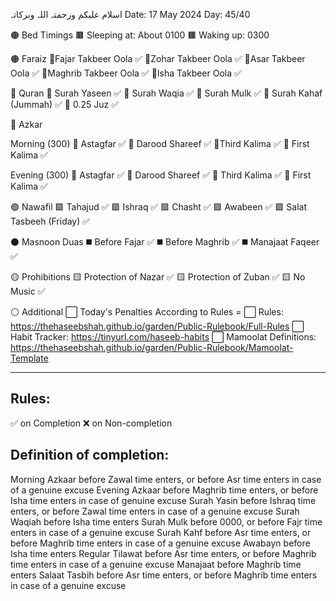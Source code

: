 اسلام علیکم ورحمتہ اللہ وبرکاتہ
Date: 17 May 2024
Day:  45/40

🟤 Bed Timings
🟫 Sleeping at: About 0100
🟫 Waking up: 0300

🟠 Faraiz
🔸Fajar Takbeer Oola ✅
🔸Zohar Takbeer Oola ✅
🔸Asar Takbeer Oola ✅
🔸Maghrib Takbeer Oola ✅
🔸Isha Takbeer Oola ✅

🔵 Quran
🔹 Surah Yaseen ✅
🔹 Surah Waqia ✅
🔹 Surah Mulk ✅
🔹 Surah Kahaf (Jummah) ✅
🔹 0.25 Juz  ✅

🔴 Azkar

Morning (300)
🔺 Astagfar ✅
🔺 Darood Shareef ✅
🔺Third Kalima ✅
🔺 First Kalima ✅

Evening (300)
🔺 Astagfar ✅
🔺 Darood Shareef ✅
🔺 Third Kalima ✅
🔺 First Kalima ✅

🟢 Nawafil
🟩 Tahajud ✅
🟩 Ishraq ✅
🟩 Chasht ✅
🟩 Awabeen ✅
🟩 Salat Tasbeeh (Friday) ✅

⚫  Masnoon Duas
◼️ Before Fajar ✅
◼️ Before Maghrib ✅
◼️ Manajaat Faqeer ✅

🟡 Prohibitions
🟨 Protection of Nazar ✅
🟨 Protection of Zuban  ✅
🟨 No Music ✅

⚪ Additional
⬜ Today's Penalties According to Rules = 
⬜ Rules: https://thehaseebshah.github.io/garden/Public-Rulebook/Full-Rules
⬜ Habit Tracker: https://tinyurl.com/haseeb-habits
⬜ Mamoolat Definitions: https://thehaseebshah.github.io/garden/Public-Rulebook/Mamoolat-Template

---
## Rules:
✅ on Completion
❌ on Non-completion

## Definition of completion:
Morning Azkaar before Zawal time enters, or before Asr time enters in case of a genuine excuse
Evening Azkaar before Maghrib time enters, or before Isha time enters in case of genuine excuse
Surah Yasin before Ishraq time enters, or before Zawal time enters in case of a genuine excuse
Surah Waqiah before Isha time enters
Surah Mulk before 0000, or before Fajr time enters in case of a genuine excuse
Surah Kahf before Asr time enters, or before Maghrib time enters in case of a genuine excuse
Awabayn before Isha time enters
Regular Tilawat before Asr time enters, or before Maghrib time enters in case of a genuine excuse
Manajaat before Maghrib time enters
Salaat Tasbih before Asr time enters, or before Maghrib time enters in case of a genuine excuse